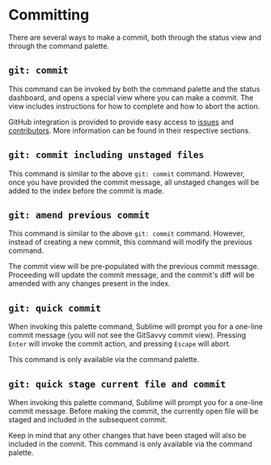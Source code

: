 # Committing

There are several ways to make a commit, both through the status view and through the command palette.

## `git: commit`

This command can be invoked by both the command palette and the status dashboard, and opens a special view where you can make a commit.  The view includes instructions for how to complete and how to abort the action.

GitHub integration is provided to provide easy access to [issues](github.md#issues-integration) and [contributors](github.md#contributors-integration).  More information can be found in their respective sections.

## `git: commit including unstaged files`

This command is similar to the above `git: commit` command.  However, once you have provided the commit message, all unstaged changes will be added to the index before the commit is made.

## `git: amend previous commit`

This command is similar to the above `git: commit` command.  However, instead of creating a new commit, this command will modify the previous command.

The commit view will be pre-populated with the previous commit message.  Proceeding will update the commit message, and the commit's diff will be amended with any changes present in the index.

## `git: quick commit`

When invoking this palette command, Sublime will prompt you for a one-line commit message (you will not see the GitSavvy commit view).  Pressing `Enter` will invoke the commit action, and pressing `Escape` will abort.

This command is only available via the command palette.

## `git: quick stage current file and commit`

When invoking this palette command, Sublime will prompt you for a one-line commit message.  Before making the commit, the currently open file will be staged and included in the subsequent commit.

Keep in mind that any other changes that have been staged will also be included in the commit.  This command is only available via the command palette.
